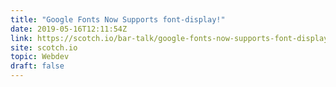 ```yaml
---
title: "Google Fonts Now Supports font-display!"
date: 2019-05-16T12:11:54Z
link: https://scotch.io/bar-talk/google-fonts-now-supports-font-display?utm_medium=RSS&utm_source=hune
site: scotch.io
topic: Webdev
draft: false
---
```

